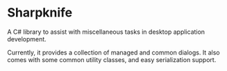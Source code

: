 # Sharpknife

A C# library to assist with miscellaneous tasks in desktop application development.

Currently, it provides a collection of managed and common dialogs. It also comes with some common utility classes, and easy serialization support.